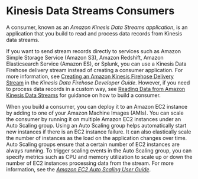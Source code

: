 # Kinesis Data Streams Consumers<a name="amazon-kinesis-consumers"></a>

A consumer, known as an *Amazon Kinesis Data Streams application*, is an application that you build to read and process data records from Kinesis data streams\. 

If you want to send stream records directly to services such as Amazon Simple Storage Service \(Amazon S3\), Amazon Redshift, Amazon Elasticsearch Service \(Amazon ES\), or Splunk, you can use a Kinesis Data Firehose delivery stream instead of creating a consumer application\. For more information, see [Creating an Amazon Kinesis Firehose Delivery Stream](http://docs.aws.amazon.com/firehose/latest/dev/basic-create.html) in the *Kinesis Data Firehose Developer Guide*\. However, if you need to process data records in a custom way, see [Reading Data from Amazon Kinesis Data Streams](building-consumers.md) for guidance on how to build a consumer\.

When you build a consumer, you can deploy it to an Amazon EC2 instance by adding to one of your Amazon Machine Images \(AMIs\)\. You can scale the consumer by running it on multiple Amazon EC2 instances under an Auto Scaling group\. Using an Auto Scaling group helps automatically start new instances if there is an EC2 instance failure\. It can also elastically scale the number of instances as the load on the application changes over time\. Auto Scaling groups ensure that a certain number of EC2 instances are always running\. To trigger scaling events in the Auto Scaling group, you can specify metrics such as CPU and memory utilization to scale up or down the number of EC2 instances processing data from the stream\. For more information, see the *[Amazon EC2 Auto Scaling User Guide](http://docs.aws.amazon.com/autoscaling/ec2/userguide/)*\.

## <a name="enhanced-fan-out-consumers"></a>